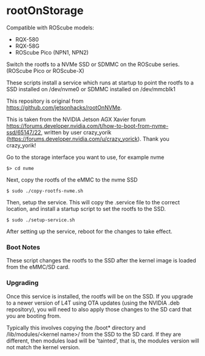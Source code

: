 # rootOnStorage

Compatible with ROScube models:

* RQX-580
* RQX-58G
* ROScube Pico (NPN1, NPN2)

Switch the rootfs to a NVMe SSD or SDMMC on the ROScube series. (ROScube Pico or ROScube-X)

These scripts install a service which runs at startup to point the rootfs to a SSD installed on /dev/nvme0 or SDMMC installed on /dev/mmcblk1

This repository is original from https://github.com/jetsonhacks/rootOnNVMe.

This is taken from the NVIDIA Jetson AGX Xavier forum https://forums.developer.nvidia.com/t/how-to-boot-from-nvme-ssd/65147/22, written by user crazy_yorik (https://forums.developer.nvidia.com/u/crazy_yorick). Thank you crazy_yorik!

Go to the storage interface you want to use, for example nvme

```
$> cd nvme
```

Next, copy the rootfs of the eMMC to the nvme SSD
```
$ sudo ./copy-rootfs-nvme.sh
```

Then, setup the service. This will copy the .service file to the correct location, and install a startup script to set the rootfs to the SSD.

```
$ sudo ./setup-service.sh
```

After setting up the service, reboot for the changes to take effect.


### Boot Notes
These script changes the rootfs to the SSD after the kernel image is loaded from the eMMC/SD card.

### Upgrading
Once this service is installed, the rootfs will be on the SSD. If you upgrade to a newer version of L4T using OTA updates (using the NVIDIA .deb repository), you will need to also apply those changes to the SD card that you are booting from.

Typically this involves copying the /boot* directory and /lib/modules/\<kernel name\>/ from the SSD to the SD card. If they are different, then modules load will be 'tainted', that is, the modules version will not match the kernel version.
